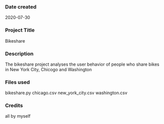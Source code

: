 ### Date created
2020-07-30

### Project Title
Bikeshare

### Description
The bikeshare project analyses the user behavior of people who share bikes in New York City, Chicogo and Washington

### Files used
bikeshare.py
chicago.csv
new_york_city.csv
washington.csv

### Credits
all by myself

